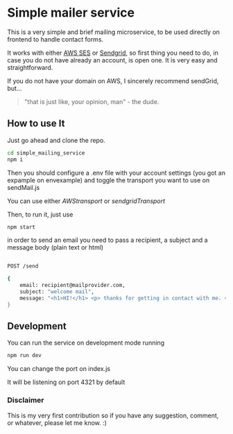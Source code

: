 # Simple mailer service

This is a very simple and brief mailing microservice, to be used directly on frontend to handle contact forms.

It works with either [AWS SES](https://aws.amazon.com/ses/?nc1=h_ls) or [Sendgrid](https://sendgrid.com/), so first thing you need to do, in case you do not have already an account, is open one. It is very easy and straightforward.

If you do not have your domain on AWS, I sincerely recommend sendGrid, but... 
> "that is just like, your opinion, man" - the dude.

## How to use It

Just go ahead and clone the repo.

```sh
cd simple_mailing_service
npm i
```
Then you should configure a .env file with your account settings (you got an expample on envexample) and toggle the transport you want to use on sendMail.js

You can use either *AWStransport* or *sendgridTransport*

Then, to run it, just use 

```sh
npm start
```

in order to send an email you need to pass a recipient, a subject and a message body (plain text or html)

```sh

POST /send

{
    email: recipient@mailprovider.com,
    subject: "welcome mail",
    message: "<h1>HI!</h1> <p> thanks for getting in contact with me. </p>
}
```

## Development

You can run the service on development mode running

```sh
npm run dev
```

You can change the port on index.js

It will be listening on port 4321 by default

### Disclaimer

This is my very first contribution so if you have any suggestion, comment, or whatever, please let me know. :)
